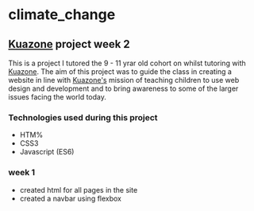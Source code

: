 # climate_change
## [Kuazone](https://kuazone.com/) project week 2

This is a project I tutored the 9 - 11 yrar old cohort on whilst tutoring with [Kuazone](https://kuazone.com/). 
The aim of this project was to guide the class in creating a website in line with [Kuazone's](https://kuazone.com/) mission of teaching children to use web design and development
and to bring awareness to some of the larger issues facing the world today. 


### Technologies used during this project
- HTM%
- CSS3
- Javascript (ES6)


### week 1
- created html for all pages in the site
- created a navbar using flexbox


